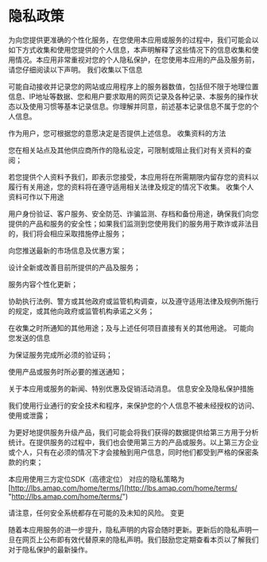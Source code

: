 # 隐私政策 #

为向您提供更准确的个性化服务，在您使用本应用或服务的过程中，我们可能会以如下方式收集和使用您提供的个人信息，本声明解释了这些情况下的信息收集和使用情况。本应用非常重视对您的个人隐私保护，在您使用本应用的产品及服务前，请您仔细阅读以下声明。
我们收集以下信息

可能自动接收并记录您的网站或应用程序上的服务器数值，包括但不限于地理位置信息、IP地址等数据、您和用户要求取用的网页记录及各种记录、本服务的操作状态以及使用习惯等基本记录信息。你理解并同意，前述基本记录信息不属于您的个人信息。


作为用户，您可根据您的意愿决定是否提供上述信息。
收集资料的方法


您在相关站点及其他供应商所作的隐私设定，可限制或阻止我们对有关资料的查阅；

若您提供个人资料予我们，即表示您接受，本应用将在所需期限内留存您的资料以履行有关用途，您的资料将在遵守适用相关法律及规定的情况下收集。
收集个人资料可作以下用途


用户身份验证、客户服务、安全防范、诈骗监测、存档和备份用途，确保我们向您提供的产品和服务的安全性；如果我们监测到您使用我们的服务用于欺诈或非法目的，我们将会相应采取措施停止服务；

向您推送最新的市场信息及优惠方案；

设计全新或改善目前所提供的产品及服务；

服务内容个性化更新；

协助执行法例、警方或其他政府或监管机构调查，以及遵守适用法律及规例所施行的规定，或其他向政府或监管机构承诺之义务；

在收集之时所通知的其他用途；及与上述任何项目直接有关的其他用途。
可能向您发送的信息

为保证服务完成所必须的验证码；

使用产品或服务时所必要的推送通知；


关于本应用或服务的新闻、特别优惠及促销活动消息。
信息安全及隐私保护措施

我们使用行业通行的安全技术和程序，来保护您的个人信息不被未经授权的访问、使用或泄露；

为更好地提供服务升级产品，我们可能会将我们获得的数据提供给第三方用于分析统计。在提供服务的过程中，我们也会使用第三方的产品或服务。以上第三方企业或个人，只有在必须的情况下才会接触到用户信息，同时他们都受到严格的保密条款的约束；

本应用使用三方定位SDK（高德定位） 对应的隐私策略为 [http://lbs.amap.com/home/terms/](http://lbs.amap.com/home/terms/ "http://lbs.amap.com/home/terms/")

请注意，任何安全系统都存在可能的及未知的风险。
变更

随着本应用服务的进一步提升，隐私声明的内容会随时更新。更新后的隐私声明一旦在网页上公布即有效代替原来的隐私声明。我们鼓励您定期查看本页以了解我们对于隐私保护的最新操作。 